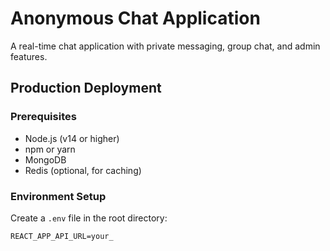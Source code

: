 # Anonymous Chat Application

A real-time chat application with private messaging, group chat, and admin features.

## Production Deployment

### Prerequisites
- Node.js (v14 or higher)
- npm or yarn
- MongoDB
- Redis (optional, for caching)

### Environment Setup
Create a `.env` file in the root directory:

```env
REACT_APP_API_URL=your_

